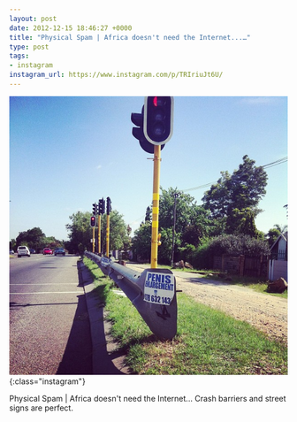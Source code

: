 ```yaml
---
layout: post
date: 2012-12-15 18:46:27 +0000
title: "Physical Spam | Africa doesn't need the Internet...…"
type: post
tags:
- instagram
instagram_url: https://www.instagram.com/p/TRIriuJt6U/
---
```


![Instagram - TRIriuJt6U](/assets/TRIriuJt6U.jpg){:class="instagram"}

Physical Spam | Africa doesn't need the Internet... Crash barriers and street signs are perfect.
